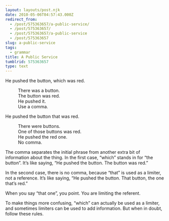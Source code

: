 ```yaml
---
layout: layouts/post.njk
date: 2010-05-06T04:57:43.000Z
redirect_from:
  - /post/575363657/a-public-service/
  - /post/575363657/
  - /post/575363657/a-public-service
  - /post/575363657
slug: a-public-service
tags:
  - grammar
title: A Public Service
tumblrid: 575363657
type: text
---
```

<dl><dt>He pushed the button, which was red.</dt>
<dd><p>There was a button.<br/>
The button was red. <br/>
He pushed it. <br/>
Use a comma.</p>
</dd>
<dt>He pushed the button that was red.</dt>
<dd>
<p>There were buttons. <br/>
One of those buttons was red. <br/> 
He pushed the red one. <br/>
No comma.</p>
</dd>
</dl><p>The comma separates the initial phrase from another extra bit of information about the thing.  In the first case, &ldquo;which&rdquo; stands in for &ldquo;the button&rdquo;.  It&rsquo;s like saying, &ldquo;He pushed the button.  The button was red.&rdquo;</p>

<p>In the second case, there is no comma, because &ldquo;that&rdquo; is used as a limiter, not a reference.  It&rsquo;s like saying, &ldquo;He pushed the button.  That button, the one that&rsquo;s red.&rdquo;</p>

<p>When you say &ldquo;that one&rdquo;, you point.  You are limiting the referent.</p>

<p>To make things more confusing, &ldquo;which&rdquo; can actually be used as a limiter, and sometimes limiters can be used to add information.  But when in doubt, follow these rules.</p>

